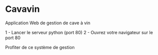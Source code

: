 # Cavavin
Application Web de gestion de cave à vin

1 - Lancer le serveur python (port 80)
2 - Ouvrez votre navigateur sur le port 80

Profiter de ce système de gestion
